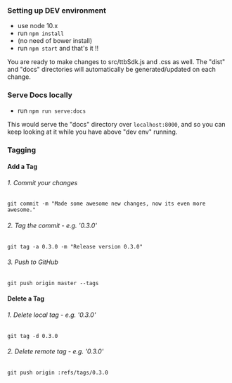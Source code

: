 
### Setting up DEV environment
- use node 10.x
- run `npm install`
- (no need of bower install)
- run `npm start` and that's it !!

You are ready to make changes to src/ttbSdk.js and .css as well. The "dist" and "docs" directories will automatically be generated/updated on each change. 

### Serve Docs locally
- run `npm run serve:docs`

This would serve the "docs" directory over `localhost:8000`, and so you can keep looking at it while you have above "dev env" running.

### Tagging

#### Add a Tag

###### 1. Commit your changes
`git commit -m "Made some awesome new changes, now its even more awesome."`

###### 2. Tag the commit - e.g. '0.3.0'
`git tag -a 0.3.0 -m "Release version 0.3.0"`

###### 3. Push to GitHub
`git push origin master --tags`


#### Delete a Tag

###### 1. Delete local tag - e.g. '0.3.0'
`git tag -d 0.3.0`

###### 2. Delete remote tag - e.g. '0.3.0'
`git push origin :refs/tags/0.3.0`

